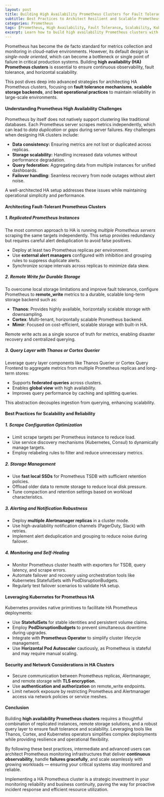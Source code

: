 ```yaml
---
layout: post
title: Building High Availability Prometheus Clusters for Fault Tolerance and Scalability
subtitle: Best Practices to Architect Resilient and Scalable Prometheus Clusters for Enterprise Monitoring
categories: Prometheus
tags: [Prometheus, High Availability, Fault Tolerance, Scalability, Kubernetes, Monitoring, DevOps, Metrics, Observability]
excerpt: Learn how to build high availability Prometheus clusters with best practices focused on fault tolerance and scalability to ensure resilient and efficient monitoring infrastructure.
---
```

Prometheus has become the de facto standard for metrics collection and monitoring in cloud-native environments. However, its default design is *single-node oriented*, which can become a bottleneck or single point of failure in critical production systems. Building **high availability (HA) Prometheus clusters** is essential to ensure continuous observability, fault tolerance, and horizontal scalability.

This post dives deep into advanced strategies for architecting HA Prometheus clusters, focusing on **fault tolerance mechanisms**, **scalable storage backends**, and **best operational practices** to maintain reliability in large-scale environments.

#### Understanding Prometheus High Availability Challenges

Prometheus by itself does not natively support clustering like traditional databases. Each Prometheus server scrapes metrics independently, which can lead to *data duplication* or *gaps* during server failures. Key challenges when designing HA clusters include:

- **Data consistency:** Ensuring metrics are not lost or duplicated across replicas.
- **Storage scalability:** Handling increased data volumes without performance degradation.
- **Query federation:** Aggregating data from multiple instances for unified dashboards.
- **Failover handling:** Seamless recovery from node outages without alert noise.

A well-architected HA setup addresses these issues while maintaining operational simplicity and performance.

#### Architecting Fault-Tolerant Prometheus Clusters

##### 1. **Replicated Prometheus Instances**

The most common approach to HA is running *multiple Prometheus servers* scraping the same targets independently. This setup provides redundancy but requires careful alert deduplication to avoid false positives.

- Deploy at least two Prometheus replicas per environment.
- Use **external alert managers** configured with inhibition and grouping rules to suppress duplicate alerts.
- Synchronize scrape intervals across replicas to minimize data skew.

##### 2. **Remote Write for Durable Storage**

To overcome local storage limitations and improve fault tolerance, configure Prometheus to **remote_write** metrics to a durable, scalable long-term storage backend such as:

- **Thanos**: Provides highly available, horizontally scalable storage with downsampling.
- **Cortex**: Multi-tenant, horizontally scalable Prometheus backend.
- **Mimir**: Focused on cost-efficient, scalable storage with built-in HA.

Remote write acts as a single source of truth for metrics, enabling disaster recovery and centralized querying.

##### 3. **Query Layer with Thanos or Cortex Querier**

Leverage query layer components like Thanos Querier or Cortex Query Frontend to aggregate metrics from multiple Prometheus replicas and long-term stores:

- Supports **federated queries** across clusters.
- Enables **global view** with high availability.
- Improves query performance by caching and splitting queries.

This abstraction decouples ingestion from querying, enhancing scalability.

#### Best Practices for Scalability and Reliability

##### 1. **Scrape Configuration Optimization**

- Limit scrape targets per Prometheus instance to reduce load.
- Use service discovery mechanisms (Kubernetes, Consul) to dynamically manage targets.
- Employ relabeling rules to filter and reduce unnecessary metrics.

##### 2. **Storage Management**

- Use **fast local SSDs** for Prometheus TSDB with sufficient retention policies.
- Offload older data to remote storage to reduce local disk pressure.
- Tune compaction and retention settings based on workload characteristics.

##### 3. **Alerting and Notification Robustness**

- Deploy **multiple Alertmanager replicas** in a cluster mode.
- Use high-availability notification channels (PagerDuty, Slack) with retries.
- Implement alert deduplication and grouping to reduce noise during failover.

##### 4. **Monitoring and Self-Healing**

- Monitor Prometheus cluster health with exporters for TSDB, query latency, and scrape errors.
- Automate failover and recovery using orchestration tools like Kubernetes StatefulSets with PodDisruptionBudgets.
- Regularly test failover scenarios to validate HA setup.

#### Leveraging Kubernetes for Prometheus HA

Kubernetes provides native primitives to facilitate HA Prometheus deployments:

- Use **StatefulSets** for stable identities and persistent volume claims.
- Employ **PodDisruptionBudgets** to prevent simultaneous downtime during upgrades.
- Integrate with **Prometheus Operator** to simplify cluster lifecycle management.
- Use **Horizontal Pod Autoscaler** cautiously, as Prometheus is stateful and may require manual scaling.

#### Security and Network Considerations in HA Clusters

- Secure communication between Prometheus replicas, Alertmanager, and remote storage with **TLS encryption**.
- Use **authentication and authorization** on remote_write endpoints.
- Limit network exposure by restricting Prometheus and Alertmanager access via network policies or service meshes.

#### Conclusion

Building **high availability Prometheus clusters** requires a thoughtful combination of replicated instances, remote storage solutions, and a robust query layer to ensure fault tolerance and scalability. Leveraging tools like Thanos, Cortex, and Kubernetes operators simplifies complex deployments while providing resilience and operational flexibility.

By following these best practices, intermediate and advanced users can architect Prometheus monitoring infrastructures that deliver **continuous observability**, handle **failures gracefully**, and scale seamlessly with growing workloads — ensuring your critical systems stay monitored and reliable.

Implementing a HA Prometheus cluster is a strategic investment in your monitoring reliability and business continuity, paving the way for proactive incident response and efficient resource utilization.
